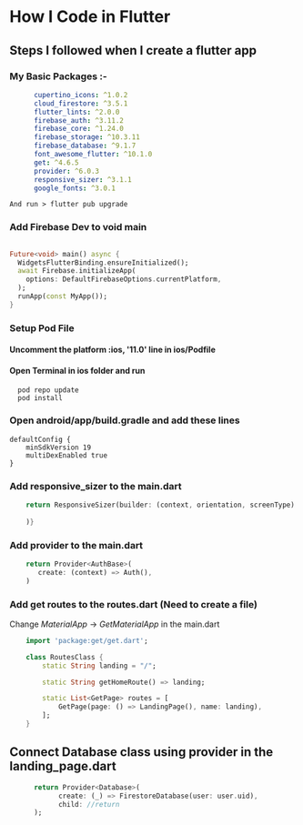 # How I Code in Flutter
## Steps I followed when I create a flutter app


###  My Basic Packages :-
```yaml
      cupertino_icons: ^1.0.2
      cloud_firestore: ^3.5.1
      flutter_lints: ^2.0.0
      firebase_auth: ^3.11.2
      firebase_core: ^1.24.0
      firebase_storage: ^10.3.11
      firebase_database: ^9.1.7
      font_awesome_flutter: ^10.1.0
      get: ^4.6.5
      provider: ^6.0.3
      responsive_sizer: ^3.1.1
      google_fonts: ^3.0.1  
```
    And run > flutter pub upgrade

### Add Firebase Dev to void main
```dart

Future<void> main() async {
  WidgetsFlutterBinding.ensureInitialized();
  await Firebase.initializeApp(
    options: DefaultFirebaseOptions.currentPlatform,
  );
  runApp(const MyApp());
}

```

### Setup Pod File 
#### Uncomment the  platform :ios, '11.0'  line in ios/Podfile
#### Open Terminal in ios folder and run
      
      pod repo update
      pod install
      
### Open android/app/build.gradle and add these lines

    defaultConfig {
        minSdkVersion 19
        multiDexEnabled true
    }
    

### Add responsive_sizer to the main.dart
```dart
    return ResponsiveSizer(builder: (context, orientation, screenType) {
    
    )}
```

### Add provider to the main.dart
```dart
    return Provider<AuthBase>(
       create: (context) => Auth(),
    )
```



### Add get routes to the routes.dart (Need to create a file)
Change *MaterialApp* -> *GetMaterialApp* in the main.dart

```dart
    import 'package:get/get.dart';

    class RoutesClass {
        static String landing = "/";

        static String getHomeRoute() => landing;

        static List<GetPage> routes = [
            GetPage(page: () => LandingPage(), name: landing),
        ];
    }
```


## Connect Database class using provider in the landing_page.dart

```dart
      return Provider<Database>(
            create: (_) => FirestoreDatabase(user: user.uid),
            child: //return
      );                 
```
